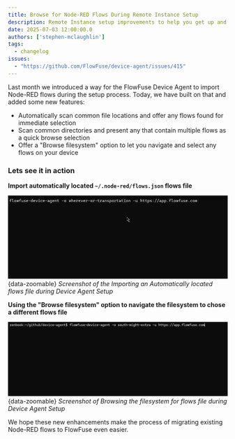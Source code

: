 ```yaml
---
title: Browse for Node-RED Flows During Remote Instance Setup
description: Remote Instance setup improvements to help you get up and running faster with the FlowFuse Device Agent.
date: 2025-07-03 12:00:00.0
authors: ['stephen-mclaughlin']
tags:
  - changelog
issues:
  - "https://github.com/FlowFuse/device-agent/issues/415"
---
```


Last month we introduced a way for the FlowFuse Device Agent to import Node-RED flows during the setup process. Today, we have built on that and added some new features:

- Automatically scan common file locations and offer any flows found for immediate selection
- Scan common directories and present any that contain multiple flows as a quick browse selection
- Offer a "Browse filesystem" option to let you navigate and select any flows on your device


### Lets see it in action

**Import automatically located `~/.node-red/flows.json` flows file**

![Screenshot of the Importing an Automatically located flows file during Device Agent Setup](./images/import-flows-quick-select.gif){data-zoomable}
_Screenshot of the Importing an Automatically located flows file during Device Agent Setup_

**Using the "Browse filesystem" option to navigate the filesystem to chose a different flows file**

![Screenshot of Browsing the filesystem for flows file during Device Agent Setup](./images/import-flows-browsed.gif){data-zoomable}
_Screenshot of Browsing the filesystem for flows file during Device Agent Setup_

We hope these new enhancements make the process of migrating existing Node-RED flows to FlowFuse even easier.

